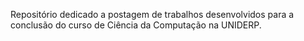 Repositório dedicado a postagem de trabalhos desenvolvidos para a conclusão do curso de Ciência da Computação na UNIDERP.

